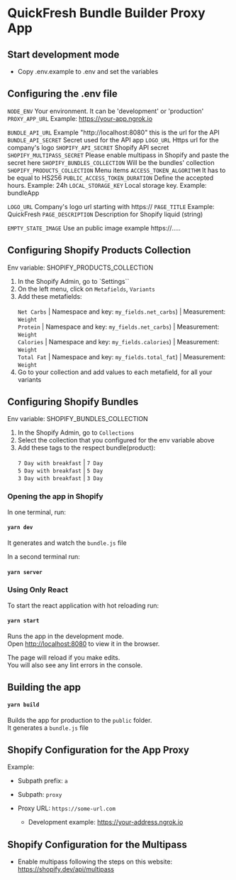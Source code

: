 # QuickFresh Bundle Builder Proxy App

## Start development mode

- Copy .env.example to .env and set the variables

## Configuring the .env file

`NODE_ENV` Your environment. It can be 'development' or 'production'
`PROXY_APP_URL` Example: https://your-app.ngrok.io

`BUNDLE_API_URL` Example "http://localhost:8080" this is the url for the API
`BUNDLE_API_SECRET` Secret used for the API app
`LOGO_URL` Https url for the company's logo
`SHOPIFY_API_SECRET` Shopify API secret
`SHOPIFY_MULTIPASS_SECRET` Please enable multipass in Shopify and paste the secret here
`SHOPIFY_BUNDLES_COLLECTION` Will be the bundles' collection
`SHOPIFY_PRODUCTS_COLLECTION` Menu items
`ACCESS_TOKEN_ALGORITHM` It has to be equal to HS256
`PUBLIC_ACCESS_TOKEN_DURATION` Define the accepted hours. Example: 24h
`LOCAL_STORAGE_KEY` Local storage key. Example: bundleApp

`LOGO_URL` Company's logo url starting with https://
`PAGE_TITLE` Example: QuickFresh
`PAGE_DESCRIPTION` Description for Shopify liquid (string)

`EMPTY_STATE_IMAGE` Use an public image example https://.....

## Configuring Shopify Products Collection

Env variable: SHOPIFY_PRODUCTS_COLLECTION

1. In the Shopify Admin, go to `Settings``
2. On the left menu, click on `Metafields`, `Variants`
3. Add these metafields: <br >
   <br> `Net Carbs` | Namespace and key: `my_fields.net_carbs`) | Measurement: `Weight`
   <br> `Protein` | Namespace and key: `my_fields.net_carbs`) | Measurement: `Weight`
   <br> `Calories` | Namespace and key: `my_fields.calories`) | Measurement: `Weight`
   <br> `Total Fat` | Namespace and key: `my_fields.total_fat`) | Measurement: `Weight`
4. Go to your collection and add values to each metafield, for all your variants

## Configuring Shopify Bundles

Env variable: SHOPIFY_BUNDLES_COLLECTION

1. In the Shopify Admin, go to `Collections`
2. Select the collection that you configured for the env variable above
3. Add these tags to the respect bundle(product): <br >
   <br>`7 Day with breakfast` | `7 Day`
   <br>`5 Day with breakfast` | `5 Day`
   <br>`3 Day with breakfast` | `3 Day`

### Opening the app in Shopify

In one terminal, run:

#### `yarn dev`

It generates and watch the `bundle.js` file

In a second terminal run:

#### `yarn server`

### Using Only React

To start the react application with hot reloading run:

#### `yarn start`

Runs the app in the development mode.\
Open [http://localhost:8080](http://localhost:8080) to view it in the browser.

The page will reload if you make edits.\
You will also see any lint errors in the console.

## Building the app

#### `yarn build`

Builds the app for production to the `public` folder.\
It generates a `bundle.js` file

## Shopify Configuration for the App Proxy

Example:

- Subpath prefix: `a`
- Subpath: `proxy`

- Proxy URL: `https://some-url.com`
  - Development example: https://your-address.ngrok.io

## Shopify Configuration for the Multipass

- Enable multipass following the steps on this website: https://shopify.dev/api/multipass
